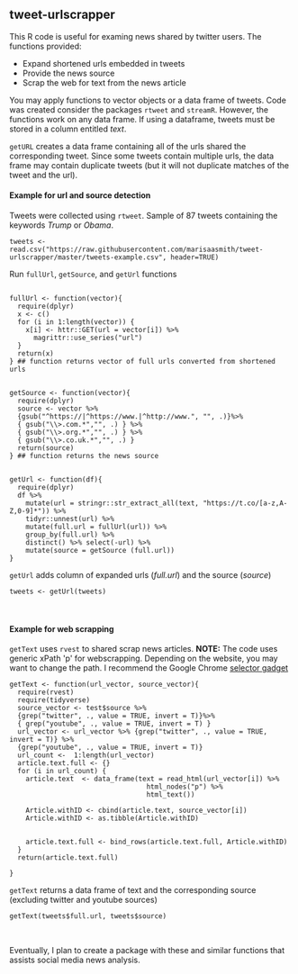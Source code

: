 ## tweet-urlscrapper

This R code is useful for examing news shared by twitter users. The functions provided: 

* Expand shortened urls embedded in tweets
* Provide the news source
* Scrap the web for text from the news article 

You may apply functions to vector objects or a data frame of tweets. Code was created consider the packages `rtweet` and `streamR`. However, the functions work on any data frame. If using a dataframe, tweets must be stored in a column entitled *text*. 

`getURL` creates a data frame containing all of the urls shared the corresponding tweet. Since some tweets contain multiple urls, the data frame may contain duplicate tweets (but it will not duplicate matches of the tweet and the url). 


#### Example for url and source detection

Tweets were collected using `rtweet`. Sample of 87 tweets containing the keywords *Trump* or *Obama*. 

```{r}
tweets <- read.csv("https://raw.githubusercontent.com/marisaasmith/tweet-urlscrapper/master/tweets-example.csv", header=TRUE)
```

Run `fullUrl`, `getSource`, and `getUrl` functions

```{r}

fullUrl <- function(vector){
  require(dplyr)
  x <- c()
  for (i in 1:length(vector)) { 
    x[i] <- httr::GET(url = vector[i]) %>% 
      magrittr::use_series("url")
  }
  return(x)
} ## function returns vector of full urls converted from shortened urls 


getSource <- function(vector){
  require(dplyr)
  source <- vector %>%
  {gsub("^https://|^https://www.|^http://www.", "", .)}%>%
  { gsub("\\>.com.*","", .) } %>%
  { gsub("\\>.org.*","", .) } %>%
  { gsub("\\>.co.uk.*","", .) }
  return(source)
} ## function returns the news source


getUrl <- function(df){
  require(dplyr)
  df %>%
    mutate(url = stringr::str_extract_all(text, "https://t.co/[a-z,A-Z,0-9]*")) %>%
    tidyr::unnest(url) %>%
    mutate(full.url = fullUrl(url)) %>%
    group_by(full.url) %>% 
    distinct() %>% select(-url) %>%
    mutate(source = getSource (full.url))
}
```

`getUrl` adds column of expanded urls (*full.url*) and the source (*source*)

```{r}
tweets <- getUrl(tweets)
```
&nbsp;

#### Example for web scrapping 

`getText` uses `rvest` to shared scrap news articles. **NOTE:** The code uses generic xPath 'p' for webscrapping. Depending on the website, you may want to change the path. I recommend the Google Chrome <a href="https://chrome.google.com/webstore/detail/selectorgadget/mhjhnkcfbdhnjickkkdbjoemdmbfginb?hl=en">selector gadget</a>


```{r}
getText <- function(url_vector, source_vector){
  require(rvest)
  require(tidyverse)
  source_vector <- test$source %>%
  {grep("twitter", ., value = TRUE, invert = T)}%>%
  { grep("youtube", ., value = TRUE, invert = T) }
  url_vector <- url_vector %>% {grep("twitter", ., value = TRUE, invert = T)} %>% 
  {grep("youtube", ., value = TRUE, invert = T)}
  url_count <-  1:length(url_vector)
  article.text.full <- {}
  for (i in url_count) {
    article.text  <- data_frame(text = read_html(url_vector[i]) %>% 
                                  html_nodes("p") %>% 
                                  html_text())
    
    Article.withID <- cbind(article.text, source_vector[i])
    Article.withID <- as.tibble(Article.withID)
    
    
    article.text.full <- bind_rows(article.text.full, Article.withID) 
  }
  return(article.text.full)
  
}
```

`getText` returns a data frame of text and the corresponding source (excluding twitter and youtube sources)

```{r}
getText(tweets$full.url, tweets$source)
```
&nbsp;
&nbsp;
&nbsp;
&nbsp;

Eventually, I plan to create a package with these and similar functions that assists social media news analysis. 
&nbsp;

